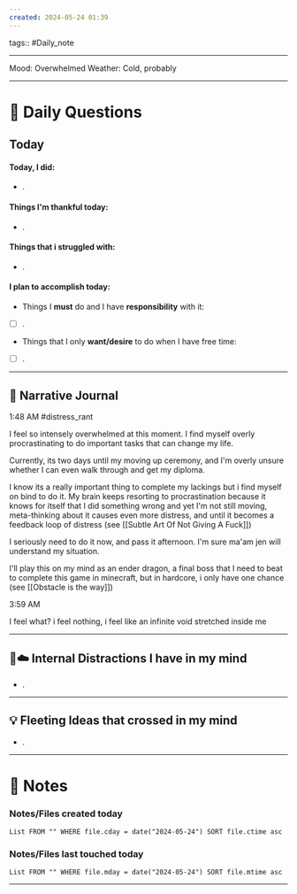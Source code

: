 ```yaml
---
created: 2024-05-24 01:39
---
```

tags:: #Daily_note

---

Mood: Overwhelmed
Weather: Cold, probably

---
# 📝 Daily Questions

## Today
#### Today, I did:
- .
#### Things I'm thankful today:
- .
#### Things that i struggled with:
- .
#### I plan to accomplish today:
- Things I **must** do and I have **responsibility** with it:
- [ ] .
- Things that I only **want/desire** to do when I have free time:
- [ ] .

---

##  📝 Narrative Journal
1:48 AM #distress_rant

I feel so intensely overwhelmed at this moment. I find myself overly procrastinating to do important tasks that can change my life. 

Currently, its two days until my moving up ceremony, and I'm overly unsure whether I can even walk through and get my diploma.

I know its a really important thing to complete my lackings but i find myself on bind to do it. My brain keeps resorting to procrastination because it knows for itself that I did something wrong and yet I'm not still moving, meta-thinking about it causes even more distress, and until it becomes a feedback loop of distress (see [[Subtle Art Of Not Giving A Fuck]]) 

I seriously need to do it now, and pass it afternoon. I'm sure ma'am jen will understand my situation.

I'll play this on my mind as an ender dragon, a final boss that I need to beat to complete this game in minecraft, but in hardcore, i only have one chance (see [[Obstacle is the way]])

3:59 AM

I feel what? i feel nothing, i feel like an infinite void stretched inside me


---

## 🧠☁️ Internal Distractions I have in my mind
- . 

---

## 💡 Fleeting Ideas that crossed in my mind
- . 

---
# 📝 Notes

### Notes/Files created today
```dataview
List FROM "" WHERE file.cday = date("2024-05-24") SORT file.ctime asc
```

### Notes/Files last touched today
```dataview
List FROM "" WHERE file.mday = date("2024-05-24") SORT file.mtime asc
```

---
